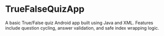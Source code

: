 # TrueFalseQuizApp
A basic True/False quiz Android app built using Java and XML. Features include question cycling, answer validation, and safe index wrapping logic.
